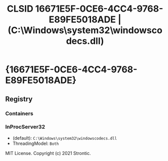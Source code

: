 ﻿---
title: "CLSID 16671E5F-0CE6-4CC4-9768-E89FE5018ADE | (C:\\Windows\\system32\\windowscodecs.dll)"
excerpt: What is COM-Object CLSID 16671E5F-0CE6-4CC4-9768-E89FE5018ADE?
---

# {16671E5F-0CE6-4CC4-9768-E89FE5018ADE}


## Registry


### Containers


### InProcServer32

* (default): `C:\Windows\system32\windowscodecs.dll`
* ThreadingModel: `Both`

MIT License. Copyright (c) 2021 Strontic.


